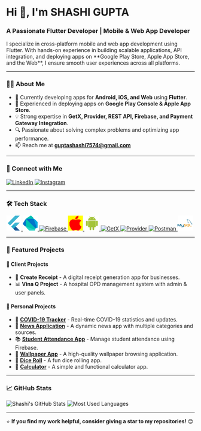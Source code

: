 <h1 align="left">Hi 👋, I'm SHASHI GUPTA</h1>
<h3 align="left">A Passionate Flutter Developer | Mobile & Web App Developer</h3>

<p align="left">
  I specialize in cross-platform mobile and web app development using Flutter. With hands-on experience in building scalable applications, API integration, and deploying apps on **Google Play Store, Apple App Store, and the Web**, I ensure smooth user experiences across all platforms.
</p>

---

### 👨‍💻 About Me
- 🚀 Currently developing apps for **Android, iOS, and Web** using **Flutter**.
- 📱 Experienced in deploying apps on **Google Play Console & Apple App Store**.
- 💡 Strong expertise in **GetX, Provider, REST API, Firebase, and Payment Gateway Integration**.
- 🔍 Passionate about solving complex problems and optimizing app performance.
- 📫 Reach me at **guptashashi7574@gmail.com**

---

### 🔗 Connect with Me
<p align="left">
  <a href="https://www.linkedin.com/in/shashi-gupta-620680251/" target="_blank">
    <img align="center" src="https://raw.githubusercontent.com/rahuldkjain/github-profile-readme-generator/master/src/images/icons/Social/linked-in-alt.svg" alt="LinkedIn" height="30" width="40" />
  </a>
  <a href="https://www.instagram.com/official___shashi/" target="_blank">
    <img align="center" src="https://raw.githubusercontent.com/rahuldkjain/github-profile-readme-generator/master/src/images/icons/Social/instagram.svg" alt="Instagram" height="30" width="40" />
  </a>
</p>

---

### 🛠️ Tech Stack
<p align="left">
   <a href="https://flutter.dev/" target="_blank">
    <img src="https://raw.githubusercontent.com/devicons/devicon/master/icons/flutter/flutter-original.svg" alt="Flutter" width="40" height="40"/>
  </a> 
  <a href="https://dart.dev/" target="_blank">
    <img src="https://raw.githubusercontent.com/devicons/devicon/master/icons/dart/dart-original.svg" alt="Dart" width="40" height="40"/>
  </a> 
  <a href="https://firebase.google.com/" target="_blank">
    <img src="https://www.vectorlogo.zone/logos/firebase/firebase-icon.svg" alt="Firebase" width="40" height="40"/>
  </a> 
 <a href="https://developer.apple.com/" target="_blank">
    <img src="https://raw.githubusercontent.com/devicons/devicon/master/icons/apple/apple-original.svg" 
         alt="iOS" width="40" height="40" 
         style="filter: invert(16%) sepia(95%) saturate(7433%) hue-rotate(358deg) brightness(92%) contrast(123%);"/>
</a>
  <a href="https://developer.android.com/" target="_blank">
    <img src="https://raw.githubusercontent.com/devicons/devicon/master/icons/android/android-original.svg" alt="Android" width="40" height="40"/>
  </a> 
  <a href="https://pub.dev/packages/get" target="_blank">
    <img src="https://avatars.githubusercontent.com/u/42130300?s=200&v=4" alt="GetX" width="40" height="40"/>
  </a>
  <a href="https://pub.dev/packages/provider" target="_blank">
    <img src="https://developer.android.com/static/images/jetpack/jetpack-compose.svg" alt="Provider" width="40" height="40"/>
  </a> 
  <a href="https://postman.com" target="_blank">
    <img src="https://www.vectorlogo.zone/logos/getpostman/getpostman-icon.svg" alt="Postman" width="40" height="40"/>
  </a>
  <a href="https://www.mysql.com/" target="_blank">
    <img src="https://raw.githubusercontent.com/devicons/devicon/master/icons/mysql/mysql-original-wordmark.svg" alt="MySQL" width="40" height="40"/>
  </a>
</p>

---

### 🚀 Featured Projects

#### 🏢 **Client Projects**
- 📜 **Create Receipt** - A digital receipt generation app for businesses.
- 📊 **Vina Q Project** - A hospital OPD management system with admin & user panels.

#### 📌 **Personal Projects**
- 🦠 [**COVID-19 Tracker**](https://github.com/official-shashi/covid19-tracker) - Real-time COVID-19 statistics and updates.
- 📰 [**News Application**](https://github.com/official-shashi/news_app) - A dynamic news app with multiple categories and sources.
- 📚 [**Student Attendance App**](https://github.com/official-shashi/student-attendance) - Manage student attendance using Firebase.
- 🎨 [**Wallpaper App**](https://github.com/official-shashi/wallpaper_app) - A high-quality wallpaper browsing application.
- 🎲 [**Dice Roll**](https://github.com/official-shashi/dice_roll) - A fun dice rolling app.
- 🧮 [**Calculator**](https://github.com/official-shashi/calculator) - A simple and functional calculator app.

---

### 📈 GitHub Stats
<p align="left">
  <img src="https://github-readme-stats.vercel.app/api?username=official-shashi&show_icons=true&theme=radical" alt="Shashi's GitHub Stats" height="150"/>
  <img src="https://github-readme-stats.vercel.app/api/top-langs/?username=official-shashi&layout=compact&theme=radical" alt="Most Used Languages" height="150"/>
</p>

---

⭐ **If you find my work helpful, consider giving a star to my repositories!** 😊
